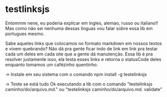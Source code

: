 # testlinksjs
Entommm nene, eu poderia explicar em ingles, alemao, russo ou italiano!! 
Mas como não sei nenhuma dessas linguas vou falar sobre essa lib em portugues mesmo.

Sabe aqueles links que colocamos no formato markdown em nossos textos e vivem quebrando? 
Não dá pra gente ficar indo de link em link pra testar cada um deles em cada site que a gente 
dá manutenção. Essa lib é pra resolver justamente isso, ela testa esses links e retorna o 
statusCode deles enquanto tomamos um cafézinho quentinho.

-> Instale em seu sistema com o comando npm install -g testelinksjs


-> Teste se está tudo Ok executando a lib com o comando "testelinksjs caminho/do/arquivo.md." ou "testelinksjs caminho/do/arquivo.md. validate"
